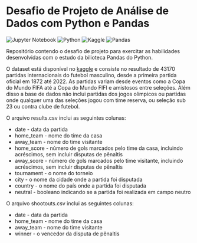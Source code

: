 # Desafio de Projeto de Análise de Dados com Python e Pandas
![Jupyter Notebook](https://img.shields.io/badge/jupyter-F37626.svg?style=for-the-badge&logo=jupyter&logoColor=white)
![Python](https://img.shields.io/badge/python-3670A0?style=for-the-badge&logo=python&logoColor=ffdd54)
![Kaggle](https://img.shields.io/badge/Kaggle-035a7d?style=for-the-badge&logo=kaggle&logoColor=white)
![Pandas](https://img.shields.io/badge/pandas-%23150458.svg?style=for-the-badge&logo=pandas&logoColor=white)

Repositório contendo o desafio de projeto para exercitar as habilidades desenvolvidas com o estudo da bilioteca Pandas do Python.

O dataset está disponível no [kaggle](https://www.kaggle.com/datasets/martj42/international-football-results-from-1872-to-2017) e consiste no resultado de 43170 partidas internacionais do futebol masculino, desde a primeira partida oficial em 1872 até 2022. As partidas variam desde eventos como a Copa do Mundo FIFA até a Copa do Mundo FIFI e amistosos entre seleções. Além disso a base de dados não inclui partidas dos jogos olímpicos ou partidas onde qualquer uma das seleções jogou com time reserva, ou seleção sub 23 ou contra clube de futebol.

O arquivo results.csv inclui as seguintes colunas:

* date - data da partida
* home_team - nome do time da casa
* away_team - nome do time visitante
* home_score - número de gols marcados pelo time da casa, incluindo acréscimos, sem incluir disputas de pênaltis
* away_score - número de gols marcados pelo time visitante, incluindo acréscimos, sem incluir disputas de pênaltis
* tournament - o nome do torneio
* city - o nome da cidade onde a partida foi disputada
* country -  o nome do país onde a partida foi disputada
* neutral - booleano indicando se a partida foi realizada em campo neutro

O arquivo shootouts.csv inclui as seguintes colunas:

* date - data da partida
* home_team - nome do time da casa
* away_team - nome do time visitante
* winner - o vencedor da disputa de pênaltis
